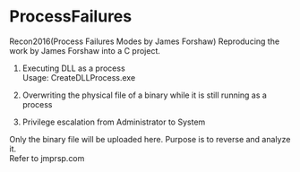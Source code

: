 # ProcessFailures
Recon2016(Process Failures Modes by James Forshaw)
Reproducing the work by James Forshaw into a C project.<br>
1) Executing DLL as a process<br>
Usage: CreateDLLProcess.exe <full path to dll><br>

2) Overwriting the physical file of a binary while it is still running as a process<br>
3) Privilege escalation from Administrator to System<br>

Only the binary file will be uploaded here. Purpose is to reverse and analyze it. <br>
Refer to jmprsp.com
